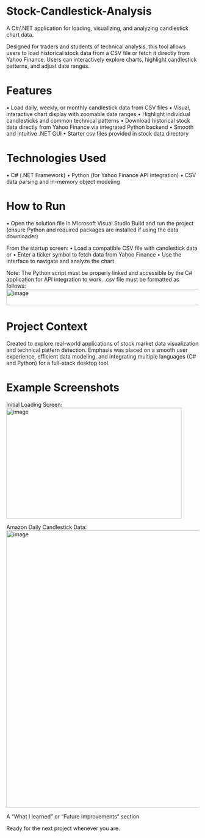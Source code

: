 # Stock-Candlestick-Analysis
A C#/.NET application for loading, visualizing, and analyzing candlestick chart data. 

Designed for traders and students of technical analysis, this tool allows users to load historical stock data from a CSV file or fetch it directly from Yahoo Finance. Users can interactively explore charts, highlight candlestick patterns, and adjust date ranges.

# Features
• Load daily, weekly, or monthly candlestick data from CSV files
• Visual, interactive chart display with zoomable date ranges
• Highlight individual candlesticks and common technical patterns
• Download historical stock data directly from Yahoo Finance via integrated Python backend
• Smooth and intuitive .NET GUI
• Starter csv files provided in stock data directory

# Technologies Used
• C# (.NET Framework)
• Python (for Yahoo Finance API integration)
• CSV data parsing and in-memory object modeling

# How to Run
• Open the solution file in Microsoft Visual Studio
Build and run the project (ensure Python and required packages are installed if using the data downloader)

From the startup screen:
• Load a compatible CSV file with candlestick data or
• Enter a ticker symbol to fetch data from Yahoo Finance
• Use the interface to navigate and analyze the chart

Note: The Python script must be properly linked and accessible by the C# application for API integration to work. .csv file must be formatted as follows:
<img width="515" height="42" alt="image" src="https://github.com/user-attachments/assets/8e9d4c29-4cb5-4117-9741-3c1373a66093" />

# Project Context
Created to explore real-world applications of stock market data visualization and technical pattern detection. Emphasis was placed on a smooth user experience, efficient data modeling, and integrating multiple languages (C# and Python) for a full-stack desktop tool.

# Example Screenshots
Initial Loading Screen:<br>
<img width="459" height="290" alt="image" src="https://github.com/user-attachments/assets/0395b22d-5ee5-4b24-98dd-4f362dc3a8d2" />


Amazon Daily Candlestick Data:<br>
<img width="1366" height="727" alt="image" src="https://github.com/user-attachments/assets/ba6f4afa-dd8e-4370-9b09-88ddc33965bb" />


A “What I learned” or “Future Improvements” section

Ready for the next project whenever you are.
